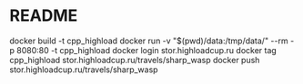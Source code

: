 # README #

docker build -t cpp_highload
docker run -v "$(pwd)/data:/tmp/data/" --rm -p 8080:80 -t cpp_highload
docker login stor.highloadcup.ru
docker tag cpp_highload stor.highloadcup.ru/travels/sharp_wasp
docker push stor.highloadcup.ru/travels/sharp_wasp